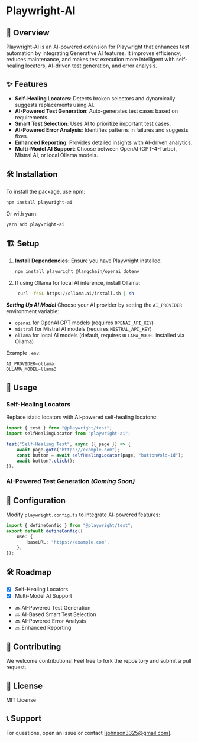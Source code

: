 # Playwright-AI

## 🚀 Overview
Playwright-AI is an AI-powered extension for Playwright that enhances test automation by integrating Generative AI features. It improves efficiency, reduces maintenance, and makes test execution more intelligent with self-healing locators, AI-driven test generation, and error analysis.

## ✨ Features
- **Self-Healing Locators**: Detects broken selectors and dynamically suggests replacements using AI.
- **AI-Powered Test Generation**: Auto-generates test cases based on requirements.
- **Smart Test Selection**: Uses AI to prioritize important test cases.
- **AI-Powered Error Analysis**: Identifies patterns in failures and suggests fixes.
- **Enhanced Reporting**: Provides detailed insights with AI-driven analytics.
- **Multi-Model AI Support**: Choose between OpenAI (GPT-4-Turbo), Mistral AI, or local Ollama models.

## 🛠 Installation
To install the package, use npm:
```sh
npm install playwright-ai
```
Or with yarn:
```sh
yarn add playwright-ai
```

## 🏗️ Setup
1. **Install Dependencies:** Ensure you have Playwright installed.
   ```sh
   npm install playwright @langchain/openai dotenv
   ```
2. If using Ollama for local AI inference, install Ollama:
   ```sh 
    curl -fsSL https://ollama.ai/install.sh | sh
   ```

***Setting Up AI Model***
Choose your AI provider by setting the `AI_PROVIDER` environment variable:

- `openai` for OpenAI GPT models (requires `OPENAI_API_KEY`)
- `mistral` for Mistral AI models (requires `MISTRAL_API_KEY`)
- `ollama` for local AI models (default, requires `OLLAMA_MODEL` installed via Ollama)

Example `.env`:
```typescript
AI_PROVIDER=ollama
OLLAMA_MODEL=llama3
```

## 🎯 Usage
### **Self-Healing Locators**
Replace static locators with AI-powered self-healing locators:
```typescript
import { test } from "@playwright/test";
import selfHealingLocator from "playwright-ai";

test("Self-Healing Test", async ({ page }) => {
    await page.goto("https://example.com");
    const button = await selfHealingLocator(page, "button#old-id");
    await button?.click();
});
```

### **AI-Powered Test Generation** *(Coming Soon)*

## 📝 Configuration
Modify `playwright.config.ts` to integrate AI-powered features:
```typescript
import { defineConfig } from "@playwright/test";
export default defineConfig({
    use: {
        baseURL: "https://example.com",
    },
});
```

## 🛠 Roadmap
- [x] Self-Healing Locators
- [x] Multi-Model AI Support
- 🔜 AI-Powered Test Generation
- 🔜 AI-Based Smart Test Selection
- 🔜 AI-Powered Error Analysis
- 🔜 Enhanced Reporting

## 🤝 Contributing
We welcome contributions! Feel free to fork the repository and submit a pull request.

## 📜 License
MIT License

## 📞 Support
For questions, open an issue or contact [johnson3325@gmail.com].

